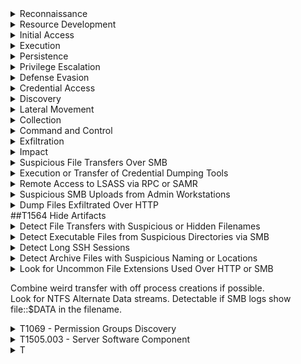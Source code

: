 <details><summary>Reconnaissance</summary>
  
---

</details>

<details><summary>Resource Development</summary>
  
---

  <details><summary>T1584 - Compromise Infrastructure</summary>
  
  <br>
  
  1. Multiple Domains Resolve to the same IP.
  ```spl
  index=central_summary source=summary_dns_with_answers 
  | stats dc(query) as domain_count by answer 
  | where domain_count > 10 
  ```
  2. Rare JA3 and JA3S TLS Fingerprints
  ```spl
  index=central_summary source=summary_ssl 
  | stats count by ja3, ja3s, dest_ip 
  | where count < 5 
  ```
  3. Unusual HTTP Hosts or Repeating POSTS Requests
  ```spl
  index=bro sourcetype=corelight_http 
  | search method=POST 
  | stats count by src_ip, dest_ip, host_header, uri, user_agent 
  | where count > 20 
  ```
  4. High Volume, Long-Lived Peer-to-Peer Connections
  ```spl
  index=bro sourcetype=corelight_conn 
  | search duration > 300 
  | stats count by src_ip, dest_ip, duration, service 
  | where count > 20 
  ```
  </details>
</details>

<details><summary>Initial Access</summary>
  
---

</details>

<details><summary>Execution</summary>
  
---

</details>

<details><summary>Persistence</summary>
  
---

<details><summary>T1136 - Create Account</summary>

<br>

1. Kerberos AS-REQ or TGS-REQ from Previously Unknown Username A newly created domain account may trigger initial Kerberos activity.
```spl
index=bro sourcetype=corelight_kerberos
| stats earliest(_time) as first_seen by client
| where first_seen >= relative_time(now(), "-1d@d")
```
2. LDAP Activity Indicating Account Creation.
```spl
index=bro sourcetype=corelight_ldap
| search query IN ("userPrincipalName", "objectClass=user", "sAMAccountName")
| stats count by id.orig_h, base_dn, query, result, _time
```
3. Suspicious File Access to SAM Hive.
```spl
index=bro sourcetype=corelight_smb_files
| search filename="\\windows\\system32\\config\\sam"
| stats count by id.orig_h, id.resp_h, filename, action, _time
```
</details>
</details>

<details><summary>Privilege Escalation</summary>
  
---

</details>

<details><summary>Defense Evasion</summary>
  
---

  <details><summary>T1564 - Hide Artifacts</summary>
  
  <br>
  
  1. 
  ```spl
  
  ```
  </details>
</details>

<details><summary>Credential Access</summary>
  
---

</details>

<details><summary>Discovery</summary>
  
---

><details><summary>T1033 - System Owner & User Discovery</summary>
>
><br>
>
>1. 
>```spl
>
>```
></details>

</details>

<details><summary>Lateral Movement</summary>
  
---

</details>

<details><summary>Collection</summary>
  
---

</details>

<details><summary>Command and Control</summary>
  
---

</details>

<details><summary>Exfiltration</summary>
  
---

><details><summary>T1041 - Exfiltration Over C2</summary>
>
><br>
>
>1. Large Data Transfers Over HTTP
>```spl
>
>```
></details>

</details>

<details><summary>Impact</summary>
  
---

</details>

<details><summary>Suspicious File Transfers Over SMB</summary>
  
```spl
index=central_summary source=summary_smb_files filename_with_extension IN ("lsass.dmp" *.dmp "procdump.exe") 
| stats count by src_ip, dest_ip, filename_with_extension, action 
```
</details>

<details><summary>Execution or Transfer of Credential Dumping Tools</summary>
  
```spl
index=central_summary source=summary_http_address uri IN (*procdump* *mimikatz* *lsass* *comsvcs*) 
| stats count by src_ip, dest_ip, uri 

Index=bro sourcetype=corelight_http uri IN (*procdump* *mimikatz* *lsass* *comsvcs*) 
| stats count by src_ip, dest_ip, uri, user_agent 
```
</details>

<details><summary>Remote Access to LSASS via RPC or SAMR</summary>
  
```spl
index=bro sourcetype=corelight_rpc 
| search program IN ("samr", "lsarpc") 
| stats count by src_ip, dest_ip, call 
```
</details>

<details><summary>Suspicious SMB Uploads from Admin Workstations</summary>
  
```spl
index=bro sourcetype=corelight_smb_cmd command="WRITE"
| stats count by src_ip, dest_ip, command 
```
</details>

<details><summary>Dump Files Exfiltrated Over HTTP</summary>
  
```spl
index=central_summary source=summary_http_address uri IN (*.dmp *.zip) 
| stats count by src_ip, dest_ip, uri 
```
</details>
##T1564 Hide Artifacts
<details><summary>Detect File Transfers with Suspicious or Hidden Filenames</summary>
  
```spl
index=zeek sourcetype=zeek:files 
| where isnull(extracted) AND (filename LIKE ".%" OR filename IN ("thumbs.db", "desktop.ini")) 
| eval risk="Possible hidden file transfer"
| table _time, uid, source, destination, filename, mime_type, risk
```
</details>

<details><summary>Detect Executable Files from Suspicious Directories via SMB</summary>
  
```spl
index=zeek sourcetype=zeek:smb_files 
| where filename LIKE "%.exe" AND (filename LIKE "%\\$Recycle.Bin\\%" OR filename LIKE "%\\Temp\\%") 
| eval risk="Executable file in suspicious hidden folder"
| table _time, id_orig_h, id_resp_h, filename, action, seen_bytes, risk
```
</details>

<details><summary>Detect Long SSH Sessions</summary>
  
```spl
index=zeek sourcetype=zeek:ssh 
| search auth_success=true 
| join type=inner uid [ search index=zeek sourcetype=zeek:conn ] 
| where service=="ssh" AND duration>300 
| eval risk="Long SSH session; check for hidden or file manipulation"
| table _time, id_orig_h, id_resp_h, duration, auth_success, risk
```
</details>

<details><summary>Detect Archive Files with Suspicious Naming or Locations</summary>
  
```spl
index=zeek sourcetype=zeek:files 
| where mime_type IN ("application/zip", "application/x-rar-compressed") AND filename LIKE "%.%" 
| search filename=".%" OR filename LIKE "%\\Temp\\%" 
| eval risk="Possible hidden archive"
| table _time, id_orig_h, id_resp_h, filename, mime_type, risk
```
</details>

<details><summary>Look for Uncommon File Extensions Used Over HTTP or SMB</summary>
  
```spl
index=zeek sourcetype=zeek:files 
| where mime_type="application/octet-stream" AND NOT filename LIKE "%.exe" AND NOT filename LIKE "%.dll" 
| eval risk="Unusual binary transfer - possible renamed executable or payload"
| table _time, filename, mime_type, id_orig_h, id_resp_h, risk
```
</details>

Combine weird transfer with off process creations if possible.  
Look for NTFS Alternate Data streams. Detectable if SMB logs show file::$DATA in the filename.

<details><summary>T1069 - Permission Groups Discovery</summary>

---
1. 
```spl
index=bro sourcetype=corelight_ldap
| search base_dn="CN=Users*" OR base_dn="CN=Groups*" OR query IN ("memberOf", "primaryGroupID")
| stats count by id.orig_h, base_dn, query, result, _time
```
2. Suspicious enumeration may cause high volumes of TGS-REQ to services like ldap, cifs, krbtgt, etc.
```spl
index=bro sourcetype=corelight_kerberos
| search service IN ("ldap", "krbtgt", "cifs")
| stats count by id.orig_h, id.resp_h, client, service, request_type, _time
```
3. Common during domain reconnaissance
```spl
index=bro sourcetype=corelight_dns 
| search query IN ("_ldap._tcp.*", "_kerberos._tcp.*", "*dc._msdcs*")
| stats count by id.orig_h, query, qtype_name, _time
```
4. These shares are often accessed during domain enumeration or GPO gathering.
```spl
index=bro sourcetype=corelight_smb_mapping
| search path IN ("\\*\\SYSVOL", "\\*\\NETLOGON")
| stats count by id.orig_h, id.resp_h, path, share_type, _time
```
5. Look for one IP performing a lot of queries.
```spl
index=bro sourcetype=corelight_ldap OR sourcetype=corelight_kerberos
| stats count by id.orig_h, sourcetype, _time
| where count > 100
```
6. Movement of Suspicious Files via SMB
```spl
index=zeek sourcetype=zeek_smb_files
| search filename IN ("\\windows\\system32\\config\\sam", "\\windows\\system32\\config\\system")
| stats count by id.orig_h, id.resp_h, filename, action, _time
```
7. Find High Volume SMB Mapping Commands
```spl
index=zeek sourcetype=zeek_smb_mapping
| stats count by id.orig_h, id.resp_h, path, share_type, _time
```
</details>

<details><summary>T1505.003 - Server Software Component</summary>

---
1. Web shells often receive commands via POST.
```spl
index=bro sourcetype=corelight_http 
| search method=POST
| search uri IN ("*.php*", "*.aspx*", "*.jsp*", "*cmd*", "*eval*", "*shell*")
| stats count by id.orig_h, id.resp_h, uri, user_agent, method, status_code, _time
```
2. Look for indicators in query strings or URIs.
```spl
index=bro sourcetype=corelight_http
| search uri IN ("*cmd=*", "*exec*", "*eval*", "*shell*", "*.php", "*.asp", "*.jsp")
| stats count by id.orig_h, id.resp_h, uri, user_agent, referrer, status_code, _time
```
3. Web shells are often uploaded through file upload features.
```spl
index=bro sourcetype=corelight_http 
| search method=POST uri IN ("*/upload*", "*/admin*", "*/file*", "*.php*", "*.asp*")
| stats count by id.orig_h, id.resp_h, uri, user_agent, status_code, content_type, _time
```
4. Newly Seen Files in Webroot (e.g., .php or .jsp)
```spl
index=bro sourcetype=corelight_files 
| search filename IN ("*.php", "*.jsp", "*.asp", "*.aspx")
| stats count by id.orig_h, id.resp_h, filename, mime_type, seen_bytes, _time
```
5. SMB File Writes to Webroot (If logs available)
```spl
index=bro sourcetype=corelight_smb_files 
| search filename IN ("*.php", "*.asp", "*.jsp") AND action="WRITE"
| stats count by id.orig_h, id.resp_h, filename, action, _time
```
6. Large response sizes from small POSTs (Shell response)
```spl
index=bro sourcetype=corelight_http
| eval ratio=response_body_len/request_body_len 
| where method="POST" AND ratio > 10
| stats count by id.orig_h, id.resp_h, uri, user_agent, ratio, _time
```
</details>



<details><summary>T</summary>

---
1. 
```spl

```
</details>
